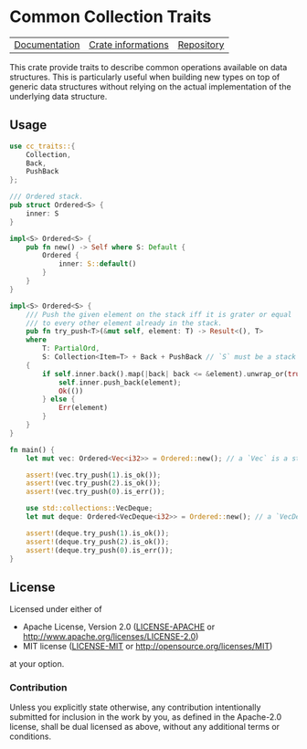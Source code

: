 # Common Collection Traits

<table><tr>
  <td><a href="https://docs.rs/cc-traits">Documentation</a></td>
  <td><a href="https://crates.io/crates/cc-traits">Crate informations</a></td>
  <td><a href="https://github.com/timothee-haudebourg/cc-traits">Repository</a></td>
</tr></table>

This crate provide traits to describe common operations available on data structures.
This is particularly useful when building new types on top of generic data structures without relying on the actual implementation of the underlying data structure.

## Usage

```rust
use cc_traits::{
	Collection,
	Back,
	PushBack
};

/// Ordered stack.
pub struct Ordered<S> {
	inner: S
}

impl<S> Ordered<S> {
	pub fn new() -> Self where S: Default {
		Ordered {
			inner: S::default()
		}
	}
}

impl<S> Ordered<S> {
	/// Push the given element on the stack iff it is grater or equal
	/// to every other element already in the stack.
	pub fn try_push<T>(&mut self, element: T) -> Result<(), T>
	where
		T: PartialOrd,
		S: Collection<Item=T> + Back + PushBack // `S` must be a stack providing `back` and `push_back`.
	{
		if self.inner.back().map(|back| back <= &element).unwrap_or(true) {
			self.inner.push_back(element);
			Ok(())
		} else {
			Err(element)
		}
	}
}

fn main() {
	let mut vec: Ordered<Vec<i32>> = Ordered::new(); // a `Vec` is a stack so it works.

	assert!(vec.try_push(1).is_ok());
	assert!(vec.try_push(2).is_ok());
	assert!(vec.try_push(0).is_err());

	use std::collections::VecDeque;
	let mut deque: Ordered<VecDeque<i32>> = Ordered::new(); // a `VecDeque` is also a stack.

	assert!(deque.try_push(1).is_ok());
	assert!(deque.try_push(2).is_ok());
	assert!(deque.try_push(0).is_err());
}
```

## License

Licensed under either of

 * Apache License, Version 2.0 ([LICENSE-APACHE](LICENSE-APACHE) or http://www.apache.org/licenses/LICENSE-2.0)
 * MIT license ([LICENSE-MIT](LICENSE-MIT) or http://opensource.org/licenses/MIT)

at your option.

### Contribution

Unless you explicitly state otherwise, any contribution intentionally submitted
for inclusion in the work by you, as defined in the Apache-2.0 license, shall be dual licensed as above, without any
additional terms or conditions.